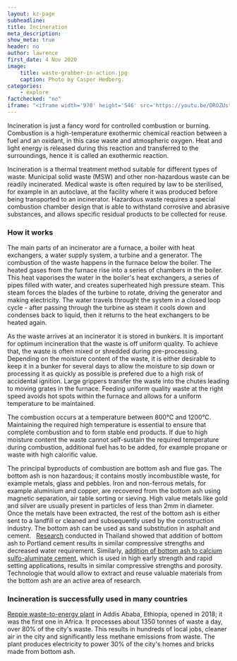 ```yaml
---
layout: kz-page
subheadline: 
title: Incineration
meta_description:
show_meta: true
header: no
author: lawrence
first_date: 4 Nov 2020
image:
    title: waste-grabber-in-action.jpg
    caption: Photo by Casper Hedberg.
categories:
    - explore
factchecked: "no"
iframe: "<iframe width='970' height='546' src='https://youtu.be/DROZUstnsnw' frameborder='0' allowfullscreen></iframe>"
---
```


<!-- what is it -->
Incineration is just a fancy word for controlled combustion or burning.
Combustion is a high-temperature exothermic chemical reaction between a fuel and an oxidant, in this case waste and atmospheric oxygen.
Heat and light energy is released during this reaction and transferred to the surroundings, hence it is called an exothermic reaction.


Incineration is a thermal treatment method suitable for different types of waste. 
Municipal solid waste (MSW) and other non-hazardous waste can be readily incinerated.
Medical waste is often required by law to be sterilised, for example in an autoclave, at the facility where it was produced before being transported to an incinerator.
Hazardous waste requires a special combustion chamber design that is able to withstand corrosive and abrasive substances, and allows specific residual products to be collected for reuse.


### How it works

<!-- the basics -->
The main parts of an incinerator are a furnace, a boiler with heat exchangers, a water supply system, a turbine and a generator. 
The combustion of the waste happens in the furnace below the boiler. 
The heated gases from the furnace rise into a series of chambers in the boiler. 
This heat vaporises the water in the boiler's heat exchangers, a series of pipes filled with water, and creates superheated high pressure steam.
This steam forces the blades of the turbine to rotate, driving the generator and making electricity. 
The water travels throught the system in a closed loop cycle - after passing through the turbine as steam it cools down and condenses back to liquid, then it returns to the heat exchangers to be heated again.

<!-- the waste goes in -->
As the waste arrives at an incinerator it is stored in bunkers.
It is important for optimum incineration that the waste is off uniform quality.
To achieve that, the waste is often mixed or shredded during pre-processing.
Depending on the moisture content of the waste, it is either desirable to keep it in a bunker for several days to allow the moisture to sip down or processing it as quickly as possible is prefered due to a high risk of accidental ignition.
Large grippers transfer the waste into the chutes leading to moving grates in the furnace. 
Feeding uniform quality waste at the right speed avoids hot spots within the furnace and allows for a uniform temperature to be maintained. 

<!-- combustion -->
The combustion occurs at a temperature between 800&#8451; and 1200&#8451;. 
Maintaining the required high temperature is essential to ensure that complete combustion and to form stable end products.
If due to high moisture content the waste cannot self-sustain the required temperature during combustion, additional fuel has to be added,  for example propane or waste with high calorific value.

<!-- bottom ash -->
The principal byproducts of combustion are bottom ash and flue gas.
The bottom ash is non hazardous; it contains mostly incombustible waste, for example metals, glass and pebbles.
Iron and non-ferrous metals, for example aluminium and copper, are recovered from the bottom ash using magnetic separation, air table sorting or sieving.
High value metals like gold and silver are usually present in particles of less than 2mm in diameter. 
Once the metals have been extracted, the rest of the bottom ash is either sent to a landfill or cleaned and subsequently used by the construction industry.
The bottom ash can be used as sand substitution in asphalt and cement.  
[Research][2] conducted in Thailand showed that addition of bottom ash to Portland cement results in similar compressive strengths and decreased water requirement.
Similarly, [addition of bottom ash to calcium sulfo-aluminate cement][3], which is used in high early strength and rapid setting applications, results in similar compressive strengths and porosity.
Technologie that would allow to extract and reuse valuable materials from the bottom ash are an active area of research.


<!--
<div class="flex-video">
	{{ page.iframe}}
</div>
-->

### Incineration is successfully used in many countries


<!-- in Africa -->
[Reppie waste-to-energy plant][1] in Addis Ababa, Ethiopia, opened in 2018; it was the first one in Africa.
It processes about 1350 tonnes of waste a day, over 80% of the city's waste.
This results in hundreds of local jobs, cleaner air in the city and significantly less methane emissions from waste. 
The plant produces electricity to power 30% of the city's homes and bricks made from bottom ash. 




[1]: https://www.africawte.com/
[2]: https://link.springer.com/article/10.1007/s00706-017-1953-5
[3]: https://journals.sagepub.com/doi/abs/10.1177/0734242X20925170